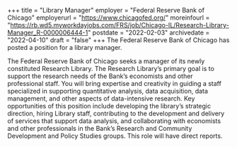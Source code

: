 +++
title = "Library Manager"
employer = "Federal Reserve Bank of Chicago"
employerurl = "https://www.chicagofed.org/"
moreinfourl = "https://rb.wd5.myworkdayjobs.com/FRS/job/Chicago-IL/Research-Library-Manager_R-0000006444-1"
postdate = "2022-02-03"
archivedate = "2022-04-10"
draft = "false"
+++
The Federal Reserve Bank of Chicago has posted a position for a library manager.

The Federal Reserve Bank of Chicago seeks a manager of its newly constituted Research Library. The Research Library’s primary goal is to support the research needs of the Bank’s economists and other professional staff. You will bring expertise and creativity in guiding a staff specialized in supporting quantitative analysis, data acquisition, data management, and other aspects of data-intensive research. Key opportunities of this position include developing the library’s strategic direction, hiring Library staff, contributing to the development and delivery of services that support data analysis, and collaborating with economists and other professionals in the Bank’s Research and Community Development and Policy Studies groups. This role will have direct reports.